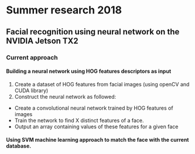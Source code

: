 # Summer research 2018

## Facial recognition using neural network on the NVIDIA Jetson TX2

### Current approach

#### Building a neural network using HOG features descriptors as input
1. Create a dataset of HOG features from facial images (using openCV and CUDA library)
2. Construct the neural network as followed:
* Create a convolutional neural network trained by HOG features of images
* Train the network to find X distinct features of a face.
* Output an array containing values of these features for a given face

#### Using SVM machine learning approach to match the face with the current database.
